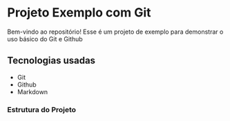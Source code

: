 # Projeto Exemplo com Git

Bem-vindo ao repositório! Esse é um projeto de exemplo para demonstrar o uso básico do Git e Github

## Tecnologias usadas

- Git
- Github
- Markdown

### Estrutura do Projeto


